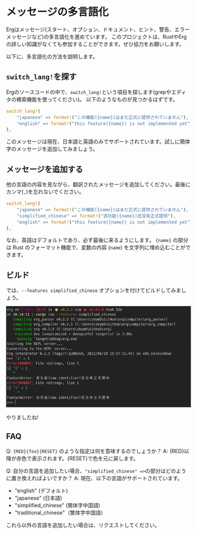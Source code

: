 # メッセージの多言語化

Ergはメッセージ(スタート、オプション、ドキュメント、ヒント、警告、エラーメッセージなど)の多言語化を進めています。
このプロジェクトは、RustやErgの詳しい知識がなくても参加することができます。ぜひ協力をお願いします。

以下に、多言語化の方法を説明します。

## `switch_lang!`を探す

Ergのソースコードの中で、`switch_lang!`という項目を探します(grepやエディタの検索機能を使ってください)。
以下のようなものが見つかるはずです。

```rust
switch_lang!(
    "japanese" => format!("この機能({name})はまだ正式に提供されていません"),
    "english" => format!("this feature({name}) is not implemented yet"),
),
```

このメッセージは現在、日本語と英語のみでサポートされています。試しに簡体字のメッセージを追加してみましょう。

## メッセージを追加する

他の言語の内容を見ながら、翻訳されたメッセージを追加してください。最後にカンマ(`,`)を忘れないでください。

```rust
switch_lang!(
    "japanese" => format!("この機能({name})はまだ正式に提供されていません"),
    "simplified_chinese" => format!("该功能({name})还没有正式提供"),
    "english" => format!("this feature({name}) is not implemented yet"),
),
```

なお、英語はデフォルトであり、必ず最後に来るようにします。
`{name}` の部分は Rust のフォーマット機能で、変数の内容 (`name`) を文字列に埋め込むことができます。

## ビルド

では、`--features simplified_chinese` オプションを付けてビルドしてみましょう。

<img src="../../../assets/screenshot_i18n_messages.png" alt='screenshot_i18n_messages'>

やりましたね!

## FAQ

Q: `{RED}{foo}{RESET}` のような指定は何を意味するのでしょうか？
A: {RED}以降が赤色で表示されます。{RESET}で色を元に戻します。

Q: 自分の言語を追加したい場合、`"simplified_chinese" =>`の部分はどのように置き換えればよいですか？
A: 現在、以下の言語がサポートされています。

* "english" (デフォルト)
* "japanese" (日本語)
* "simplified_chinese" (簡体字中国語)
* "traditional_chinese"（繁体字中国語）

これら以外の言語を追加したい場合は、リクエストしてください。
